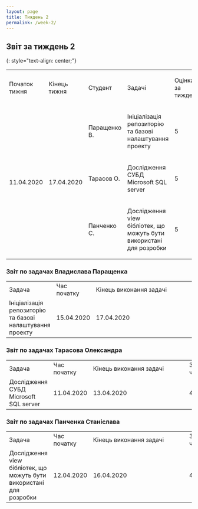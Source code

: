 ```yaml
---
layout: page
title: Тиждень 2
permalink: /week-2/
---
```


## Звіт за тиждень 2
{: style="text-align: center;"}
<table class="c3">
    <tbody>
        <tr class="c0">
            <td class="c5" colspan="1" rowspan="1">
                <p class="c7"><span class="c4">Початок тижня</span></p>
            </td>
            <td class="c5" colspan="1" rowspan="1">
                <p class="c7"><span class="c4">Кінець тижня</span></p>
            </td>
            <td class="c5" colspan="1" rowspan="1">
                <p class="c7"><span class="c8 c4">Студент</span></p>
            </td>
            <td class="c5" colspan="1" rowspan="1">
                <p class="c7"><span class="c8 c4">Задачі</span></p>
            </td>
            <td class="c5" colspan="1" rowspan="1">
                <p class="c7"><span class="c4 c8">Оцінка за тиждень </span></p>
            </td>
        </tr>
        <tr class="c0">
            <td class="c5" colspan="1" rowspan="3">
                <p class="c9"><span class="c10">11.04.2020</span></p>
            </td>
            <td class="c5" colspan="1" rowspan="3">
                <p class="c9"><span class="c10">17.04.2020</span></p>
            </td>
            <td class="c5" colspan="1" rowspan="1">
                <p class="c7"><span class="c6">Паращенко В.</span></p>
            </td>
            <td class="c5" colspan="1" rowspan="1">
                <p class="c7"><span class="c6">Ініціалізація репозиторію та базові налаштування проекту</span></p>
            </td>
            <td class="c5" colspan="1" rowspan="1">
                <p class="c7"><span class="c6">5</span></p>
            </td>
        </tr>
        <tr class="c0">
            <td class="c5" colspan="1" rowspan="1">
                <p class="c7"><span class="c6">Тарасов О.</span></p>
            </td>
            <td class="c5" colspan="1" rowspan="1">
                <p class="c1"><span class="c6">Дослідження СУБД Microsoft SQL server</span></p>
            </td>
            <td class="c5" colspan="1" rowspan="1">
                <p class="c1"><span class="c6">5</span></p>
            </td>
        </tr>
        <tr class="c0">
            <td class="c5" colspan="1" rowspan="1">
                <p class="c7"><span class="c6">Панченко С.</span></p>
            </td>
            <td class="c5" colspan="1" rowspan="1">
                <p class="c1"><span class="c6">Дослідження view бібліотек, що можуть бути використані для розробки</span></p>
            </td>
            <td class="c5" colspan="1" rowspan="1">
                <p class="c1"><span class="c6">5</span></p>
            </td>
        </tr>
    </tbody>
</table>

### Звіт по задачах Владислава Паращенка

 <table class="waffle" cellspacing="0" cellpadding="0">
     <tbody>
         <tr style="height:20px;">
             <td class="s0" dir="ltr">Задача</td>
             <td class="s0" dir="ltr">Час початку</td>
             <td class="s0 softmerge" dir="ltr">
                 <div class="softmerge-inner" style="width: 245px; left: -1px;">Кінець виконання задачі</div>
             </td>
             <td class="s0" dir="ltr">Затрачено часу</td>
         </tr>
         <td class="s2" dir="ltr">Ініціалізація репозиторію та базові налаштування проекту</td>
         <td class="s3" dir="ltr">15.04.2020</td>
         <td class="s3" dir="ltr">17.04.2020</td>
         <td class="s2" dir="ltr">3 години</td>
     </tbody>
 </table>
      
### Звіт по задачах Тарасова Олександра

 <table class="waffle" cellspacing="0" cellpadding="0">
     <tbody>
         <tr style="height:20px;">
             <td class="s0" dir="ltr">Задача</td>
             <td class="s0" dir="ltr">Час початку</td>
             <td class="s0 softmerge" dir="ltr">
                 <div class="softmerge-inner" style="width: 245px; left: -1px;">Кінець виконання задачі</div>
             </td>
             <td class="s0" dir="ltr">Затрачено часу</td>
         </tr>
         <td class="s2" dir="ltr">Дослідження СУБД Microsoft SQL server</td>
         <td class="s3" dir="ltr">11.04.2020</td>
         <td class="s3" dir="ltr">13.04.2020</td>
         <td class="s2" dir="ltr">4 години</td>
     </tbody>
 </table>
  
### Звіт по задачах Панченка Станіслава

<table class="waffle" cellspacing="0" cellpadding="0">
    <tbody>
        <tr style="height:20px;">
            <td class="s0" dir="ltr">Задача</td>
            <td class="s0" dir="ltr">Час початку</td>
            <td class="s0 softmerge" dir="ltr">
                <div class="softmerge-inner" style="width: 245px; left: -1px;">Кінець виконання задачі</div>
            </td>
            <td class="s0" dir="ltr">Затрачено часу</td>
        </tr>
        <td class="s2" dir="ltr">Дослідження view бібліотек, що можуть бути використані для розробки</td>
        <td class="s3" dir="ltr">12.04.2020</td>
        <td class="s3" dir="ltr">16.04.2020</td>
        <td class="s2" dir="ltr">4 години</td>
    </tbody>
</table>
